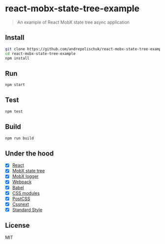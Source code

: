 # react-mobx-state-tree-example

> An example of React MobX state tree async application

## Install

```sh
git clone https://github.com/andrepolischuk/react-mobx-state-tree-example
cd react-mobx-state-tree-example
npm install
```

## Run

```sh
npm start
```

## Test

```sh
npm test
```

## Build

```sh
npm run build
```

## Under the hood

* [x] [React](https://github.com/facebook/react)
* [x] [MobX state tree](https://github.com/mobxjs/mobx-state-tree)
* [x] [MobX logger](https://github.com/winterbe/mobx-logger)
* [x] [Webpack](https://github.com/webpack/webpack)
* [x] [Babel](https://github.com/babel/babel)
* [x] [CSS modules](https://github.com/css-modules/css-modules)
* [x] [PostCSS](https://github.com/postcss/postcss)
* [x] [Cssnext](https://github.com/MoOx/postcss-cssnext)
* [x] [Standard Style](https://github.com/standard/standard)

## License

MIT
